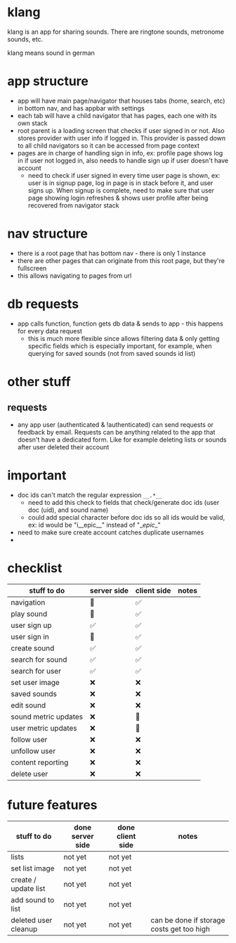 # klang

klang is an app for sharing sounds. There are ringtone sounds, metronome sounds, etc.

klang means sound in german

# app structure
- app will have main page/navigator that houses tabs (home, search, etc) in bottom nav, and has appbar with settings
- each tab will have a child navigator that has pages, each one with its own stack
- root parent is a loading screen that checks if user signed in or not. Also stores provider with user info if logged in. This provider is passed down to all child navigators so it can be accessed from page context
- pages are in charge of handling sign in info, ex: profile page shows log in if user not logged in, also needs to handle sign up if user doesn't have account
  - need to check if user signed in every time user page is shown, ex: user is in signup page, log in page is in stack before it, and user signs up. When signup is complete, need to make sure that user page showing login refreshes & shows user profile after being recovered from navigator stack

# nav structure
- there is a root page that has bottom nav - there is only 1 instance
- there are other pages that can originate from this root page, but they're fullscreen
- this allows navigating to pages from url

# db requests
- app calls function, function gets db data & sends to app - this happens for every data request
  - this is much more flexible since allows filtering data & only getting specific fields which is especially important, for example, when querying for saved sounds (not from saved sounds id list)

# other stuff
## requests
- any app user (authenticated & !authenticated) can send requests or feedback by email. Requests can be anything related to the app that doesn't have a dedicated form. Like for example deleting lists or sounds after user deleted their account

<!--
A new Flutter project.

## Getting Started

This project is a starting point for a Flutter application.

A few resources to get you started if this is your first Flutter project:

- [Lab: Write your first Flutter app](https://flutter.dev/docs/get-started/codelab)
- [Cookbook: Useful Flutter samples](https://flutter.dev/docs/cookbook)

For help getting started with Flutter, view our
[online documentation](https://flutter.dev/docs), which offers tutorials,
samples, guidance on mobile development, and a full API reference.
-->
# important
- doc ids can't match the regular expression `__.*__`
  - need to add this check to fields that check/generate doc ids (user doc (uid), and sound name)
  - could add special character before doc ids so all ids would be valid, ex: id would be "i__epic__" instead of "\__epic__"
- need to make sure create account catches duplicate usernames
- 

# checklist
| stuff to do          | server side | client side | notes |
| -------------------- | ----------- | ----------- | ----- |
| navigation           | 🚫           | ✅           |       |
| play sound           | 🚫           | ✅           |       |
| user sign up         | ✅           | ✅           |       |
| user sign in         | 🚫           | ✅           |       |
| create sound         | ✅           | ✅           |       |
| search for sound     | ✅           | ✅           |       |
| search for user      | ✅           | ✅           |       |
| set user image       | ❌           | ❌           |       |
| saved sounds         | ❌           | ❌           |       |
| edit sound           | ❌           | ❌           |       |
| sound metric updates | ❌           | 🚫           |       |
| user metric updates  | ❌           | 🚫           |       |
| follow user          | ❌           | ❌           |       |
| unfollow user        | ❌           | ❌           |       |
| content reporting    | ❌           | ❌           |       |
| delete user          | ❌           | ❌           |       |


# future features
| stuff to do          | done server side | done client side | notes                                     |
| -------------------- | ---------------- | ---------------- | ----------------------------------------- |
| lists                | not yet          | not yet          |                                           |
| set list image       | not yet          | not yet          |                                           |
| create / update list | not yet          | not yet          |                                           |
| add sound to list    | not yet          | not yet          |                                           |
| deleted user cleanup | not yet          | not yet          | can be done if storage costs get too high |
